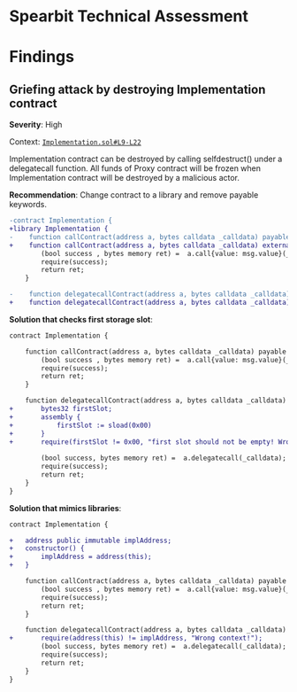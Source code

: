 # Spearbit Technical Assessment

# Findings 

## Griefing attack by destroying Implementation contract

**Severity**: High

Context: [`Implementation.sol#L9-L22`](https://github.com/spearbit-audits/writing-exercise/blob/de45a4c5b654710812e9fa29dde6e12526fe4786/contracts/Implementation.sol#L9-L22)

Implementation contract can be destroyed by calling selfdestruct() under a delegatecall function. All funds of Proxy contract will be frozen when Implementation contract will be destroyed by a malicious actor.

**Recommendation**: Change contract to a library and remove payable keywords.

```diff
-contract Implementation {
+library Implementation {
-    function callContract(address a, bytes calldata _calldata) payable external returns (bytes memory) {
+    function callContract(address a, bytes calldata _calldata) external returns (bytes memory) {
        (bool success , bytes memory ret) =  a.call{value: msg.value}(_calldata);
        require(success);
        return ret;
    }

-    function delegatecallContract(address a, bytes calldata _calldata) payable external returns (bytes memory) {
+    function delegatecallContract(address a, bytes calldata _calldata) external returns (bytes memory) {
```

**Solution that checks first storage slot**:
```diff
contract Implementation {

    function callContract(address a, bytes calldata _calldata) payable external returns (bytes memory) {
        (bool success , bytes memory ret) =  a.call{value: msg.value}(_calldata);
        require(success);
        return ret;
    }

    function delegatecallContract(address a, bytes calldata _calldata) payable external returns (bytes memory) {
+       bytes32 firstSlot;
+       assembly {
+           firstSlot := sload(0x00)
+       }
+       require(firstSlot != 0x00, "first slot should not be empty! Wrong context!");
        
        (bool success, bytes memory ret) =  a.delegatecall(_calldata);
        require(success);
        return ret;
    }
}
```

**Solution that mimics libraries**:
```diff
contract Implementation {

+   address public immutable implAddress;
+   constructor() {                 
+       implAddress = address(this);       
+   } 

    function callContract(address a, bytes calldata _calldata) payable external returns (bytes memory) {
        (bool success , bytes memory ret) =  a.call{value: msg.value}(_calldata);
        require(success);
        return ret;
    }

    function delegatecallContract(address a, bytes calldata _calldata) payable external returns (bytes memory) {
+       require(address(this) != implAddress, "Wrong context!");
        (bool success, bytes memory ret) =  a.delegatecall(_calldata);
        require(success);
        return ret;
    }
}
```
